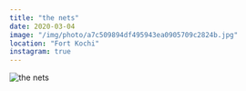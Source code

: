 ```yaml
---
title: "the nets"
date: 2020-03-04
image: "/img/photo/a7c509894df495943ea0905709c2824b.jpg"
location: "Fort Kochi"
instagram: true
---
```


![the nets](/img/photo/a7c509894df495943ea0905709c2824b.jpg)
